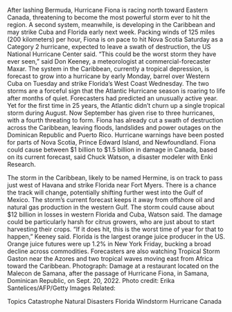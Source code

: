 After lashing Bermuda, Hurricane Fiona is racing north toward Eastern Canada, threatening to become the most powerful storm ever to hit the region. A second system, meanwhile, is developing in the Caribbean and may strike Cuba and Florida early next week.
Packing winds of 125 miles (200 kilometers) per hour, Fiona is on pace to hit Nova Scotia Saturday as a Category 2 hurricane, expected to leave a swath of destruction, the US National Hurricane Center said. “This could be the worst storm they have ever seen,” said Don Keeney, a meteorologist at commercial-forecaster Maxar.
The system in the Caribbean, currently a tropical depression, is forecast to grow into a hurricane by early Monday, barrel over Western Cuba on Tuesday and strike Florida’s West Coast Wednesday.
The two storms are a forceful sign that the Atlantic Hurricane season is roaring to life after months of quiet. Forecasters had predicted an unusually active year. Yet for the first time in 25 years, the Atlantic didn’t churn up a single tropical storm during August. Now September has given rise to three hurricanes, with a fourth threating to form.
Fiona has already cut a swath of destruction across the Caribbean, leaving floods, landslides and power outages on the Dominican Republic and Puerto Rico. Hurricane warnings have been posted for parts of Nova Scotia, Prince Edward Island, and Newfoundland.
Fiona could cause between $1 billion to $1.5 billion in damage in Canada, based on its current forecast, said Chuck Watson, a disaster modeler with Enki Research.

The storm in the Caribbean, likely to be named Hermine, is on track to pass just west of Havana and strike Florida near Fort Myers. There is a chance the track will change, potentially shifting further west into the Gulf of Mexico. The storm’s current forecast keeps it away from offshore oil and natural gas production in the western Gulf.
The storm could cause about $12 billion in losses in western Florida and Cuba, Watson said. The damage could be particularly harsh for citrus growers, who are just about to start harvesting their crops.
“If it does hit, this is the worst time of year for that to happen,” Keeney said.
Florida is the largest orange juice producer in the US. Orange juice futures were up 1.2% in New York Friday, bucking a broad decline across commodities.
Forecasters are also watching Tropical Storm Gaston near the Azores and two tropical waves moving east from Africa toward the Caribbean.
Photograph: Damage at a restaurant located on the Malecon de Samana, after the passage of Hurricane Fiona, in Samana, Dominican Republic, on Sept. 20, 2022. Photo credit: Erika Santelices/AFP/Getty Images
Related:

Topics
Catastrophe
Natural Disasters
Florida
Windstorm
Hurricane
Canada
